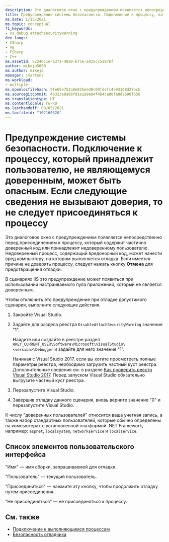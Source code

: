 ```yaml
---
description: Это диалоговое окно с предупреждением появляется непосредственно перед присоединением к процессу, который содержит частично доверенный код или принадлежит недоверенному пользователю.
title: Предупреждение системы безопасности. Подключение к процессу, который принадлежит пользователю, не являющемуся доверенным, может быть опасным. Если следующие сведения не вызывают доверия, то не следует присоединяться к процессу | Документация Майкрософт
ms.date: 1/15/2021
ms.topic: conceptual
f1_keywords:
- vs.debug.attachsecuritywarning
dev_langs:
- CSharp
- VB
- FSharp
- C++
ms.assetid: 52246c1e-a371-40a0-b756-a435cc51876f
author: mikejo5000
ms.author: mikejo
manager: jmartens
ms.workload:
- multiple
ms.openlocfilehash: 9fe65e753a0e825eed0c09fdefc4e93168d27ecb
ms.sourcegitcommit: 4b323a8a8bfd1a1a9e84f4b4ca88fa8da690f656
ms.translationtype: HT
ms.contentlocale: ru-RU
ms.lasthandoff: 03/05/2021
ms.locfileid: "102160320"
---
```

# <a name="security-warning-attaching-to-a-process-owned-by-an-untrusted-user-can-be-dangerous-if-the-following-information-looks-suspicious-or-you-are-unsure-do-not-attach-to-this-process"></a>Предупреждение системы безопасности. Подключение к процессу, который принадлежит пользователю, не являющемуся доверенным, может быть опасным. Если следующие сведения не вызывают доверия, то не следует присоединяться к процессу

Это диалоговое окно с предупреждением появляется непосредственно перед присоединением к процессу, который содержит частично доверенный код или принадлежит недоверенному пользователю. Недоверенный процесс, содержащий вредоносный код, может нанести вред компьютеру, на котором выполняется отладка. Если имеется причина не доверять процессу, следует нажать кнопку **Отмена** для предотвращения отладки.

В сценариях IIS это предупреждение может появиться при использовании настраиваемого пула приложений, который не является доверенным.

Чтобы отключить это предупреждение при отладке допустимого сценария, выполните следующие действия.

1. Закройте Visual Studio.

1. Задайте для раздела реестра `DisableAttachSecurityWarning` значение "1".

   Найдите или создайте в реестре раздел `HKEY_CURRENT_USER\Software\Microsoft\VisualStudio\<version>\Debugger` и задайте для него значение "1".

   Начиная с Visual Studio 2017, если вы хотите просмотреть полные параметры реестра, необходимо загрузить частный куст реестра. Дополнительные сведения см. в разделе [Как проверить реестр Visual Studio 2017](https://github.com/microsoft/VSProjectSystem/blob/master/doc/overview/examine_registry.md). Перед запуском Visual Studio обязательно выгрузите частный куст реестра.

1. Перезапустите Visual Studio.

1. Завершив отладку данного сценария, вновь верните значение "0" и перезапустите Visual Studio.

К числу "доверенных пользователей" относится ваша учетная запись, а также набор стандартных пользователей, которые обычно определены на компьютерах с установленной платформой .NET Framework, например: `aspnet`, `localsystem`, `networkservice` и `localservice`.

## <a name="uielement-list"></a>Список элементов пользовательского интерфейса

 "Имя" — имя сборки, запрашиваемой для отладки.

 "Пользователь" — текущий пользователь.

 "Присоединиться" — нажмите эту кнопку, чтобы продолжить отладку путем присоединения.

 "Не присоединяться" — не присоединяться к процессу.

## <a name="see-also"></a>См. также
- [Подключение к выполняющимся процессам](../debugger/attach-to-running-processes-with-the-visual-studio-debugger.md)
- [Безопасность отладчика](../debugger/debugger-security.md)
